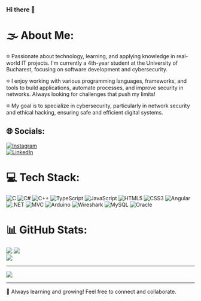 ### Hi there 👋  

# 🌫 About Me:  
🔯 Passionate about technology, learning, and applying knowledge in real-world IT projects. I'm currently a 4th-year student at the University of Bucharest, focusing on software development and cybersecurity.  

🔯 I enjoy working with various programming languages, frameworks, and tools to build applications, automate processes, and improve security in networks. Always looking for challenges that push my limits!  

🔯 My goal is to specialize in cybersecurity, particularly in network security and ethical hacking, ensuring safe and efficient digital systems.  

## 🌐 Socials:  
[![Instagram](https://img.shields.io/badge/Instagram-%23E4405F.svg?logo=Instagram&logoColor=white)](https://instagram.com/anaacimpeanu)  
[![LinkedIn](https://img.shields.io/badge/LinkedIn-%230077B5.svg?logo=linkedin&logoColor=white)](https://www.linkedin.com/in/cimpeanuana/)  

# 💻 Tech Stack:  
![C](https://img.shields.io/badge/c-%2300599C.svg?style=for-the-badge&logo=c&logoColor=white) ![C#](https://img.shields.io/badge/c%23-%23239120.svg?style=for-the-badge&logo=c-sharp&logoColor=white) ![C++](https://img.shields.io/badge/c++-%2300599C.svg?style=for-the-badge&logo=c%2B%2B&logoColor=white) ![TypeScript](https://img.shields.io/badge/TypeScript-%23007ACC.svg?style=for-the-badge&logo=typescript&logoColor=white) ![JavaScript](https://img.shields.io/badge/javascript-%23323330.svg?style=for-the-badge&logo=javascript&logoColor=%23F7DF1E)  ![HTML5](https://img.shields.io/badge/html5-%23E34F26.svg?style=for-the-badge&logo=html5&logoColor=white)  ![CSS3](https://img.shields.io/badge/css3-%231572B6.svg?style=for-the-badge&logo=css3&logoColor=white)  ![Angular](https://img.shields.io/badge/Angular-%23DD0031.svg?style=for-the-badge&logo=angular&logoColor=white)  ![.NET](https://img.shields.io/badge/.NET-%23512BD4.svg?style=for-the-badge&logo=dotnet&logoColor=white)  ![MVC](https://img.shields.io/badge/MVC-%23007ACC.svg?style=for-the-badge&logo=asp.net&logoColor=white)  ![Arduino](https://img.shields.io/badge/Arduino-%2300979D.svg?style=for-the-badge&logo=arduino&logoColor=white)  ![Wireshark](https://img.shields.io/badge/Wireshark-%231A7FC1.svg?style=for-the-badge&logo=wireshark&logoColor=white)  ![MySQL](https://img.shields.io/badge/mysql-%2300f.svg?style=for-the-badge&logo=mysql&logoColor=white)  ![Oracle](https://img.shields.io/badge/Oracle-F80000?style=for-the-badge&logo=oracle&logoColor=white)  

# 📊 GitHub Stats:  
![](https://github-readme-stats.vercel.app/api?username=anacimpeanu&theme=dark&hide_border=false&include_all_commits=false&count_private=false)  ![](https://github-readme-streak-stats.herokuapp.com/?user=anacimpeanu&theme=dark&hide_border=false)  
![](https://github-readme-stats.vercel.app/api/top-langs/?username=anacimpeanu&theme=dark&hide_border=false&include_all_commits=false&count_private=false&layout=compact)  

---  
[![](https://visitcount.itsvg.in/api?id=anacimpeanu&icon=0&color=0)](https://visitcount.itsvg.in)  

---  

🚀 Always learning and growing! Feel free to connect and collaborate.
